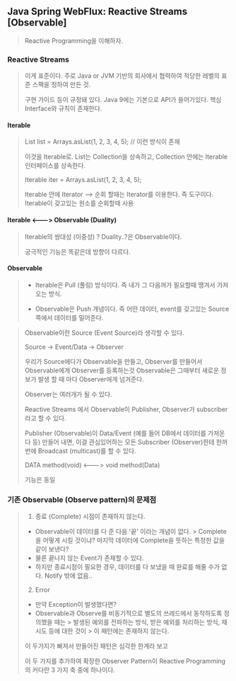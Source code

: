 ## Java Spring WebFlux: Reactive Streams [Observable]
> Reactive Programming을 이해하자.

### Reactive Streams
> 이게 표준이다. 주로 Java or JVM 기반의 회사에서 협력하여 적당한 레벨의 표준 스팩을 정하여 만든 것.
>
> 구현 가이드 등이 규정돼 있다.
> Java 9에는 기본으로 API가 들어가있다.
> 핵심 Interface와 규칙이 존재한다.

#### Iterable
> List<Integer> list = Arrays.asList(1, 2, 3, 4, 5); // 이런 방식이 존재
>
> 이것을 Iterable로. List는 Collection을 상속하고, Collection 안에는 Iterable 인터페이스를 상속한다.
>
> Iterable<Integer> iter = Arrays.asList(1, 2, 3, 4, 5);
>
> Iterable 안에 Iterator --> 순회 할때는 Iterator를 이용한다. 즉 도구이다. Iterable이 갖고있는 원소를 순회할때 사용


#### Iterable <---> Observable (Duality)
> Iterable의 쌍대성 (이중성) ? Duality..?은 Observable이다.
>
> 궁극적인 기능은 똑같은데 방향이 다르다.

#### Observable
> * Iterable은 Pull (풀링) 방식이다. 즉 내가 그 다음꺼가 필요할때 땡겨서 가져오는 방식.
>
>
> * Observable은 Push 개념이다. 즉 어떤 데이터, event를 갖고있는 Source 쪽에서 데이터를 밀어준다.
>

> Observable이란 Source (Event Source)라 생각할 수 있다.
>
> Source -> Event/Data -> Observer
>
> 우리가 Source에다가 Observable을 만들고, Observer를 만들어서 Observable에게 Observer를 등록하는것
> Observable은 그때부터 새로운 정보가 발생 할 때 마다 Observer에게 넘겨준다.
>
> Observer는 여러개가 될 수 있다.
>
> Reactive Streams 에서 Observable이 Publisher,
> Observer가 subscriber 라고 할 수 있다.
>
> Publisher (Observable)이 Data/Event (예를 들어 DB에서 데이터를 가져온다 등)
> 만들어 내면, 이걸 관심있어하는 모든 Subscriber (Observer)한테 한꺼번에 Broadcast (multicast)를 할 수 있다.
>
> DATA method(void) <---> void method(Data)
>
> 기능은 동일

### 기존 Observable (Observe pattern)의 문제점
> 1. 종료 (Complete) 시점이 존재하지 않는다.
>
> - Observable이 데이터를 다 준 다음 '끝' 이라는 개념이 없다.
    > Complete 을 어떻게 시킬 것이냐? 마지막 데이터에 Complete을 뜻하는 특정한 값을 같이 보낸다?
> - 물론 끝나지 않는 Event가 존재할 수 있다.
> - 하지만 종료시점이 필요한 경우, 데이터를 다 보냈을 때 완료를 해줄 수가 없다. Notify 밖에 없음..
>
> 2. Error
> - 만약 Exception이 발생했다면?
> - Observable과 Observe를 비동기적으로 별도의 쓰레드에서 동작하도록 정의했을 때는
    > 발생된 예외를 전파하는 방식, 받은 예외를 처리하는 방식, 재시도 등에 대한 것이
    > 이 패턴에는 존재하지 않는다.
>
> 이 두가지가 빠져서 만들어진 패턴은 심각한 한계라 보고
>
> 이 두 가지를 추가하여 확장한 Observer Pattern이 Reactive Programming의
> 커다란 3 가지 축 중에 하나이다.
